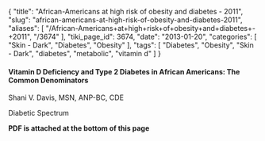 {
    "title": "African-Americans at high risk of obesity and diabetes - 2011",
    "slug": "african-americans-at-high-risk-of-obesity-and-diabetes-2011",
    "aliases": [
        "/African-Americans+at+high+risk+of+obesity+and+diabetes+-+2011",
        "/3674"
    ],
    "tiki_page_id": 3674,
    "date": "2013-01-20",
    "categories": [
        "Skin - Dark",
        "Diabetes",
        "Obesity"
    ],
    "tags": [
        "Diabetes",
        "Obesity",
        "Skin - Dark",
        "diabetes",
        "metabolic",
        "vitamin d"
    ]
}


#### Vitamin D Deficiency and Type 2 Diabetes in African Americans: The Common Denominators

Shani V. Davis, MSN, ANP-BC, CDE

Diabetic Spectrum

 **PDF is attached at the bottom of this page**